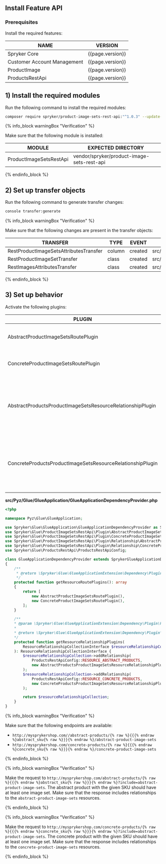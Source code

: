 

## Install Feature API

### Prerequisites

Install the required features:

| NAME | VERSION |
| --- | --- |
| Spryker Core | {{page.version}} |
| Customer Account Management | {{page.version}} |
| ProductImage | {{page.version}} |
| ProductsRestApi | {{page.version}} |

## 1) Install the required modules

Run the following command to install the required modules:

```bash
composer require spryker/product-image-sets-rest-api:"^1.0.3" --update-with-dependencies
```

{% info_block warningBox "Verification" %}

Make sure that the following module is installed:

| MODULE | EXPECTED DIRECTORY |
| --- | --- |
| ProductImageSetsRestApi | vendor/spryker/product-image-sets-rest-api |       

{% endinfo_block %}

## 2) Set up transfer objects

Run the following command to generate transfer changes:

```bash
console transfer:generate
```

{% info_block warningBox "Verification" %}

Make sure that the following changes are present in the transfer objects:

| TRANSFER | TYPE | EVENT | PATH |
| --- | --- | --- | --- |
| RestProductImageSetsAttributesTransfer | column | created | src/Generated/Shared/Transfer/RestProductImageSetsAttributesTransfers |
| RestProductImageSetTransfer | class | created | src/Generated/Shared/Transfer/RestProductImageSetTransfer |
| RestImagesAttributesTransfer | class | created | src/Generated/Shared/Transfer/RestImagesAttributesTransfer |

{% endinfo_block %}

## 3) Set up behavior
Activate the following plugins:

| PLUGIN | SPECIFICATION | PREREQUISITES | NAMESPACE |
| --- | --- | --- | --- |
| AbstractProductImageSetsRoutePlugin | Registers an abstract product image sets resource. | None | Spryker\Glue\ProductImageSetsRestApi\Plugin |
| ConcreteProductImageSetsRoutePlugin | Registers a concrete product image sets resource. | None | Spryker\Glue\ProductImageSetsRestApi\Plugin |
| AbstractProductsProductImageSetsResourceRelationshipPlugin | Adds an abstract product image sets resource as a relationship to an abstract product resource. | None | Spryker\Glue\ProductImageSetsRestApi\Plugin |
| ConcreteProductsProductImageSetsResourceRelationshipPlugin | Adds a concrete product image sets resource as a relationship to a concrete product resource. | None | Spryker\Glue\ProductImageSetsRestApi\Plugin |

**src/Pyz/Glue/GlueApplication/GlueApplicationDependencyProvider.php**

```php
<?php

namespace Pyz\Glue\GlueApplication;

use Spryker\Glue\GlueApplication\GlueApplicationDependencyProvider as SprykerGlueApplicationDependencyProvider;
use Spryker\Glue\ProductImageSetsRestApi\Plugin\AbstractProductImageSetsRoutePlugin;
use Spryker\Glue\ProductImageSetsRestApi\Plugin\ConcreteProductImageSetsRoutePlugin;
use Spryker\Glue\ProductImageSetsRestApi\Plugin\Relationship\AbstractProductsProductImageSetsResourceRelationshipPlugin;
use Spryker\Glue\ProductImageSetsRestApi\Plugin\Relationship\ConcreteProductsProductImageSetsResourceRelationshipPlugin;
use Spryker\Glue\ProductsRestApi\ProductsRestApiConfig;

class GlueApplicationDependencyProvider extends SprykerGlueApplicationDependencyProvider
{
    /**
     * @return \Spryker\Glue\GlueApplicationExtension\Dependency\Plugin\ResourceRoutePluginInterface[]
     */
    protected function getResourceRoutePlugins(): array
    {
        return [
            new AbstractProductImageSetsRoutePlugin(),
            new ConcreteProductImageSetsRoutePlugin(),
        ];
    }

    /**
    * @param \Spryker\Glue\GlueApplicationExtension\Dependency\Plugin\ResourceRelationshipCollectionInterface $resourceRelationshipCollection
    *
    * @return \Spryker\Glue\GlueApplicationExtension\Dependency\Plugin\ResourceRelationshipCollectionInterface
    */
    protected function getResourceRelationshipPlugins(
        ResourceRelationshipCollectionInterface $resourceRelationshipCollection
    ): ResourceRelationshipCollectionInterface {
        $resourceRelationshipCollection->addRelationship(
            ProductsRestApiConfig::RESOURCE_ABSTRACT_PRODUCTS,
            new AbstractProductsProductImageSetsResourceRelationshipPlugin()
        );
        $resourceRelationshipCollection->addRelationship(
            ProductsRestApiConfig::RESOURCE_CONCRETE_PRODUCTS,
            new ConcreteProductsProductImageSetsResourceRelationshipPlugin()
        );

        return $resourceRelationshipCollection;
    }
}
```

{% info_block warningBox "Verification" %}

Make sure that the following endpoints are available:

* `http://mysprykershop.com//abstract-products/{% raw %}{{{% endraw %}abstract_sku{% raw %}}}{% endraw %}/abstract-product-image-sets`
* `http://mysprykershop.com/concrete-products/{% raw %}{{{% endraw %}concrete_sku{% raw %}}}{% endraw %}/concrete-product-image-sets`

{% endinfo_block %}

{% info_block warningBox "Verification" %}

Make the request to `http://mysprykershop.com/abstract-products/{% raw %}{{{% endraw %}abstract_sku{% raw %}}}{% endraw %}?include=abstract-product-image-sets`. The abstract product with the given SKU should have at least one image set. Make sure that the response includes relationships to the `abstract-product-image-sets` resources.

{% endinfo_block %}

{% info_block warningBox "Verification" %}

Make the request to `http://mysprykershop.com/concrete-products/{% raw %}{{{% endraw %}concrete_sku{% raw %}}}{% endraw %}?include=abstract-product-image-sets`. The concrete product with the given SKU should have at least one image set. Make sure that the response includes relationships to the `concrete-product-image-sets` resources.

{% endinfo_block %}
